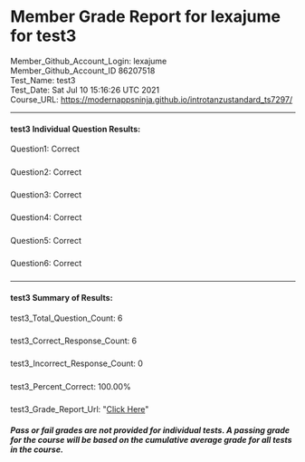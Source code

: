 # Member Grade Report for lexajume for test3  
   
Member_Github_Account_Login: lexajume  
Member_Github_Account_ID 86207518  
Test_Name: test3  
Test_Date: Sat Jul 10 15:16:26 UTC 2021  
Course_URL: https://modernappsninja.github.io/introtanzustandard_ts7297/  
   
---  
#### test3 Individual Question Results:  
Question1: Correct  
#####  
Question2: Correct  
#####  
Question3: Correct  
#####  
Question4: Correct  
#####  
Question5: Correct  
#####  
Question6: Correct  
#####  
---  
#### test3 Summary of Results:  
test3_Total_Question_Count: 6  
#####  
test3_Correct_Response_Count: 6  
#####  
test3_Incorrect_Response_Count: 0  
#####  
test3_Percent_Correct: 100.00%  
#####  
test3_Grade_Report_Url: "[Click Here](https://github.com/modernappsninjas/lexajume/blob/main/static/userdata/courses/introtanzustandard_ts7297/grade_report.pr222.test3.md)"
##### Pass or fail grades are not provided for individual tests. A passing grade for the course will be based on the cumulative average grade for all tests in the course.  

